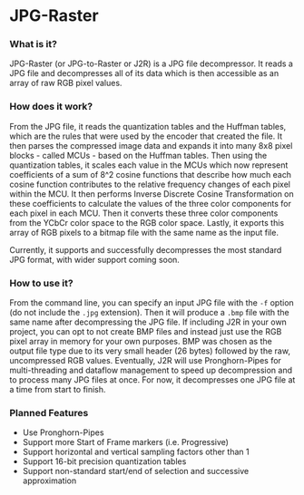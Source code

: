 # JPG-Raster
### What is it?
JPG-Raster (or JPG-to-Raster or J2R) is a JPG file decompressor.
It reads a JPG file and decompresses all of its data which is then accessible as an array of raw RGB pixel values.

### How does it work?
From the JPG file, it reads the quantization tables and the Huffman tables, which are the rules that were used by the encoder that created the file.
It then parses the compressed image data and expands it into many 8x8 pixel blocks - called MCUs - based on the Huffman tables.
Then using the quantization tables, it scales each value in the MCUs which now represent coefficients of a sum of 8^2 cosine functions that describe how much each cosine function contributes to the relative frequency changes of each pixel within the MCU.
It then performs Inverse Discrete Cosine Transformation on these coefficients to calculate the values of the three color components for each pixel in each MCU.
Then it converts these three color components from the YCbCr color space to the RGB color space.
Lastly, it exports this array of RGB pixels to a bitmap file with the same name as the input file.

Currently, it supports and successfully decompresses the most standard JPG format, with wider support coming soon.

### How to use it?
From the command line, you can specify an input JPG file with the `-f` option (do not include the `.jpg` extension).
Then it will produce a `.bmp` file with the same name after decompressing the JPG file.
If including J2R in your own project, you can opt to not create BMP files and instead just use the RGB pixel array in memory for your own purposes.
BMP was chosen as the output file type due to its very small header (26 bytes) followed by the raw, uncompressed RGB values.
Eventually, J2R will use Pronghorn-Pipes for multi-threading and dataflow management to speed up decompression and to process many JPG files at once.
For now, it decompresses one JPG file at a time from start to finish.

### Planned Features
 - Use Pronghorn-Pipes
 - Support more Start of Frame markers (i.e. Progressive)
 - Support horizontal and vertical sampling factors other than 1
 - Support 16-bit precision quantization tables
 - Support non-standard start/end of selection and successive
   approximation